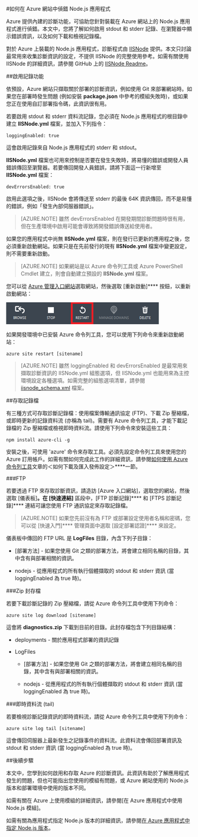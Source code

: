 ﻿<properties 
	pageTitle="如何使用 Node.js 為 Azure 網站偵錯" 
	description="了解如何使用 Node.js 進行 Azure 網站的偵錯。" 
	services="web-sites" 
	documentationCenter="nodejs" 
	authors="blackmist" 
	manager="wpickett" 
	editor="mollybos"/>

<tags 
	ms.service="web-sites" 
	ms.workload="web" 
	ms.tgt_pltfrm="na" 
	ms.devlang="nodejs" 
	ms.topic="article" 
	ms.date="09/17/2014" 
	ms.author="larryfr"/>





#如何在 Azure 網站中偵錯 Node.js 應用程式

Azure 提供內建的診斷功能，可協助您針對裝載在 Azure 網站上的 Node.js 應用程式進行偵錯。本文中，您將了解如何啟用 stdout 和 stderr 記錄、在瀏覽器中顯示錯誤資訊，以及如何下載和檢視記錄檔。

對於 Azure 上裝載的 Node.js 應用程式，診斷程式由 [IISNode] 提供。本文只討論最常用來收集診斷資訊的設定，不提供 IISNode 的完整使用參考。如需有關使用 IISNode 的詳細資訊，請參閱 GitHub 上的 [IISNode Readme]。

##<a id="enablelogging"></a>啟用記錄功能

依預設，Azure 網站只擷取關於部署的診斷資訊，例如使用 Git 來部署網站時。如果您在部署時發生問題 (例如安裝 **package.json** 中參考的模組失敗時)，或如果您正在使用自訂部署指令碼，此資訊很有用。

若要啟用 stdout 和 stderr 資料流記錄，您必須在 Node.js 應用程式的根目錄中建立 **IISNode.yml** 檔案，並加入下列指令：

	loggingEnabled: true

這會啟用記錄來自 Node.js 應用程式的 stderr 和 stdout。

**IISNode.yml** 檔案也可用來控制是否要在發生失敗時，將易懂的錯誤或開發人員錯誤傳回至瀏覽器。若要傳回開發人員錯誤，請將下面這一行新增至 **IISNode.yml** 檔案：

	devErrorsEnabled: true

啟用此選項之後，IISNode 會將傳送至 stderr 的最後 64K 資訊傳回，而不是易懂的錯誤，例如「發生內部伺服器錯誤」。

> [AZURE.NOTE] 雖然 devErrorsEnabled 在開發期間診斷問題時很有用，但在生產環境中啟用可能會導致將開發錯誤傳送給使用者。

如果您的應用程式中尚無 **IISNode.yml** 檔案，則在發行已更新的應用程之後，您必須重新啟動網站。如果只是在先前發行的現有 **IISNode.yml** 檔案中變更設定，則不需要重新啟動。

> [AZURE.NOTE] 如果網站是以 Azure 命令列工具或 Azure PowerShell Cmdlet 建立，則會自動建立預設的 **IISNode.yml** 檔案。

您可以從 [Azure 管理入口網站]選取網站，然後選取 [重新啟動]**** 按鈕，以重新啟動網站：

![restart button][restart-button]

如果開發環境中已安裝 Azure 命令列工具，您可以使用下列命令來重新啟動網站：

	azure site restart [sitename]

> [AZURE.NOTE] 雖然 loggingEnabled 和 devErrorsEnabled 是最常用來擷取診斷資訊的 IISNode.yml 組態選項，但 IISNode.yml 也能用來為主控環境設定各種選項。如需完整的組態選項清單，請參閱 [iisnode_schema.xml](https://github.com/tjanczuk/iisnode/blob/master/src/config/iisnode_schema.xml) 檔案。

##<a id="viewlogs"></a>存取記錄檔

有三種方式可存取診斷記錄檔：使用檔案傳輸通訊協定 (FTP)、下載 Zip 壓縮檔，或即時更新的記錄資料流 (亦稱為 tail)。需要有 Azure 命令列工具，才能下載記錄檔的 Zip 壓縮檔或檢視即時資料流。請使用下列命令來安裝這些工具：

	npm install azure-cli -g

安裝之後，可使用 'azure' 命令來存取工具。必須先設定命令列工具來使用您的 Azure 訂用帳戶。如需有關如何完成此工作的詳細資訊，請參閱[如何使用 Azure 命令列工具]文章的＜如何下載及匯入發佈設定＞****一節。

###FTP

若要透過 FTP 來存取診斷資訊，請造訪 [Azure 入口網站]，選取您的網站，然後選取 [儀表板]****。在 [快速連結]**** 區段中，[FTP 診斷記錄]**** 和 [FTPS 診斷記錄]**** 連結可讓您使用 FTP 通訊協定來存取記錄檔。

> [AZURE.NOTE] 如果您先前沒有為 FTP 或部署設定使用者名稱和密碼，您可以從 [快速入門]**** 管理頁面中選取 [設定部署認證]**** 來設定。

儀表板中傳回的 FTP URL 是 **LogFiles** 目錄，內含下列子目錄：

* [部署方法] - 如果您使用 Git 之類的部署方法，將會建立相同名稱的目錄，其中含有與部署相關的資訊。

* nodejs - 從應用程式的所有執行個體擷取的 stdout 和 stderr 資訊 (當 loggingEnabled 為 true 時)。

###Zip 封存檔

若要下載診斷記錄的 Zip 壓縮檔，請從 Azure 命令列工具中使用下列命令：

	azure site log download [sitename]

這會將 **diagnostics.zip** 下載到目前的目錄。此封存檔包含下列目錄結構：

* deployments - 關於應用程式部署的資訊記錄

* LogFiles

	* [部署方法] - 如果您使用 Git 之類的部署方法，將會建立相同名稱的目錄，其中含有與部署相關的資訊。

	* nodejs - 從應用程式的所有執行個體擷取的 stdout 和 stderr 資訊 (當 loggingEnabled 為 true 時)。

###即時資料流 (tail)

若要檢視診斷記錄資訊的即時資料流，請從 Azure 命令列工具中使用下列命令：

	azure site log tail [sitename]

這會傳回伺服器上最新發生之記錄事件的資料流。此資料流會傳回部署資訊及 stdout 和 stderr 資訊 (當 loggingEnabled 為 true 時)。

##<a id="nextsteps"></a>後續步驟

本文中，您學到如何啟用和存取 Azure 的診斷資訊。此資訊有助於了解應用程式發生的問題，但也可能指出您使用的模組有問題，或 Azure 網站使用的 Node.js 版本和部署環境中使用的版本不同。

如需有關在 Azure 上使用模組的詳細資訊，請參閱[在 Azure 應用程式中使用 Node.js 模組]。

如需有關為應用程式指定 Node.js 版本的詳細資訊，請參閱[在 Azure 應用程式中指定 Node.js 版本]。

[IISNode]: https://github.com/tjanczuk/iisnode
[IISNode Readme]: https://github.com/tjanczuk/iisnode#readme
[如何使用 Azure 命令列工具]: /zh-tw/documentation/articles/xplat-cli/
[使用 Node.js 模組與 Azure 應用程式搭配]: /zh-tw/documentation/articles/nodejs-use-node-modules-azure-apps/
[在 Azure 應用程式中指定 Node.js 版本]: /zh-tw/documentation/articles/nodejs-specify-node-version-azure-apps/
[Azure 管理入口網站]: https://manage.windowsazure.com/

[restart-button]: ./media/web-sites-nodejs-debug/restartbutton.png


<!--HONumber=42-->
